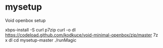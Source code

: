 # mysetup
Void openbox setup

xbps-install -S curl p7zip
curl -o dl https://codeload.github.com/kodkuce/void-minimal-openbox/zip/master
7z x dl
cd mysetup-master
./runMagic
